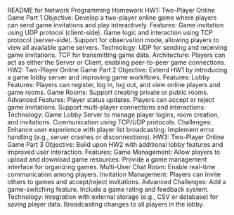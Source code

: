 README for Network Programming Homework
HW1: Two-Player Online Game Part 1
Objective: Develop a two-player online game where players can send game invitations and play interactively.
Features:
Game invitation using UDP protocol (client-side).
Game logic and interaction using TCP protocol (server-side).
Support for observation mode, allowing players to view all available game servers.
Technology:
UDP for sending and receiving game invitations.
TCP for transmitting game data.
Architecture: Players can act as either the Server or Client, enabling peer-to-peer game connections.
HW2: Two-Player Online Game Part 2
Objective: Extend HW1 by introducing a game lobby server and improving game workflows.
Features:
Lobby Features: Players can register, log in, log out, and view online players and game rooms.
Game Rooms: Support creating private or public rooms.
Advanced Features:
Player status updates.
Players can accept or reject game invitations.
Support multi-player connections and interactions.
Technology:
Game Lobby Server to manage player logins, room creation, and invitations.
Communication using TCP/UDP protocols.
Challenges:
Enhance user experience with player list broadcasting.
Implement error handling (e.g., server crashes or disconnections).
HW3: Two-Player Online Game Part 3
Objective: Build upon HW2 with additional lobby features and improved user interaction.
Features:
Game Management:
Allow players to upload and download game resources.
Provide a game management interface for organizing games.
Multi-User Chat Room: Enable real-time communication among players.
Invitation Management: Players can invite others to games and accept/reject invitations.
Advanced Challenges:
Add a game-switching feature.
Include a game rating and feedback system.
Technology:
Integration with external storage (e.g., CSV or database) for saving player data.
Broadcasting changes to all players in the lobby.
